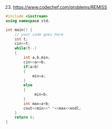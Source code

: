 23. https://www.codechef.com/problems/REMISS

```cpp
#include <iostream>
using namespace std;

int main() {
	// your code goes here
	int t;
	cin>>t;
	while(t--)
	{
	    int a,b,min;
	    cin>>a>>b;
	    if(a>b)
	    {
	        min=a;
	    }
	    else
	    {
	         min=b;
	    }
	    int max=a+b;
	    cout<<min<<" "<<max<<endl;
	}
	return 0;
}

```
